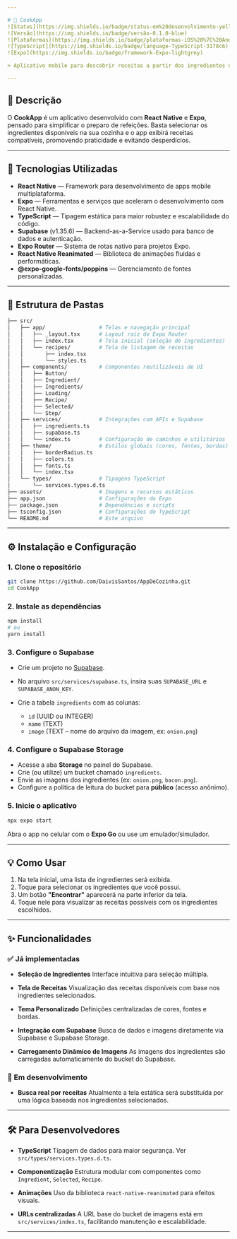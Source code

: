 ```yaml
---

# 🍲 CookApp
![Status](https://img.shields.io/badge/status-em%20desenvolvimento-yellow)
![Versão](https://img.shields.io/badge/versão-0.1.0-blue)
![Plataformas](https://img.shields.io/badge/plataformas-iOS%20%7C%20Android-green)
![TypeScript](https://img.shields.io/badge/language-TypeScript-3178c6)
![Expo](https://img.shields.io/badge/framework-Expo-lightgrey)

> Aplicativo mobile para descobrir receitas a partir dos ingredientes que você já tem em casa.

---
```


## 📝 Descrição

O **CookApp** é um aplicativo desenvolvido com **React Native** e **Expo**, pensado para simplificar o preparo de refeições. Basta selecionar os ingredientes disponíveis na sua cozinha e o app exibirá receitas compatíveis, promovendo praticidade e evitando desperdícios.

---

## 🚀 Tecnologias Utilizadas

- **React Native** — Framework para desenvolvimento de apps mobile multiplataforma.
- **Expo** — Ferramentas e serviços que aceleram o desenvolvimento com React Native.
- **TypeScript** — Tipagem estática para maior robustez e escalabilidade do código.
- **Supabase** (v1.35.6) — Backend-as-a-Service usado para banco de dados e autenticação.
- **Expo Router** — Sistema de rotas nativo para projetos Expo.
- **React Native Reanimated** — Biblioteca de animações fluidas e performáticas.
- **@expo-google-fonts/poppins** — Gerenciamento de fontes personalizadas.

---

## 📁 Estrutura de Pastas

```bash
├── src/
│   ├── app/                 # Telas e navegação principal
│   │   ├── _layout.tsx      # Layout raiz do Expo Router
│   │   ├── index.tsx        # Tela inicial (seleção de ingredientes)
│   │   └── recipes/         # Tela de listagem de receitas
│   │       ├── index.tsx
│   │       └── styles.ts
│   ├── components/          # Componentes reutilizáveis de UI
│   │   ├── Button/
│   │   ├── Ingredient/
│   │   ├── Ingredients/
│   │   ├── Loading/
│   │   ├── Recipe/
│   │   ├── Selected/
│   │   └── Step/
│   ├── services/            # Integrações com APIs e Supabase
│   │   ├── ingredients.ts
│   │   ├── supabase.ts
│   │   └── index.ts         # Configuração de caminhos e utilitários
│   ├── theme/               # Estilos globais (cores, fontes, bordas)
│   │   ├── borderRadius.ts
│   │   ├── colors.ts
│   │   ├── fonts.ts
│   │   └── index.tsx
│   └── types/               # Tipagens TypeScript
│       └── services.types.d.ts
├── assets/                  # Imagens e recursos estáticos
├── app.json                 # Configurações do Expo
├── package.json             # Dependências e scripts
├── tsconfig.json            # Configurações do TypeScript
└── README.md                # Este arquivo
```

---

## ⚙️ Instalação e Configuração

### 1. Clone o repositório

```bash
git clone https://github.com/DaivisSantos/AppDeCozinha.git
cd CookApp
```

### 2. Instale as dependências

```bash
npm install
# ou
yarn install
```

### 3. Configure o Supabase

- Crie um projeto no [Supabase](https://supabase.com).
- No arquivo `src/services/supabase.ts`, insira suas `SUPABASE_URL` e `SUPABASE_ANON_KEY`.
- Crie a tabela `ingredients` com as colunas:

  - `id` (UUID ou INTEGER)
  - `name` (TEXT)
  - `image` (TEXT – nome do arquivo da imagem, ex: `onion.png`)

### 4. Configure o Supabase Storage

- Acesse a aba **Storage** no painel do Supabase.
- Crie (ou utilize) um bucket chamado `ingredients`.
- Envie as imagens dos ingredientes (ex: `onion.png`, `bacon.png`).
- Configure a política de leitura do bucket para **público** (acesso anônimo).

### 5. Inicie o aplicativo

```bash
npx expo start
```

Abra o app no celular com o **Expo Go** ou use um emulador/simulador.

---

## 💡 Como Usar

1. Na tela inicial, uma lista de ingredientes será exibida.
2. Toque para selecionar os ingredientes que você possui.
3. Um botão **"Encontrar"** aparecerá na parte inferior da tela.
4. Toque nele para visualizar as receitas possíveis com os ingredientes escolhidos.

---

## ✨ Funcionalidades

### ✅ Já implementadas

- **Seleção de Ingredientes**
  Interface intuitiva para seleção múltipla.

- **Tela de Receitas**
  Visualização das receitas disponíveis com base nos ingredientes selecionados.

- **Tema Personalizado**
  Definições centralizadas de cores, fontes e bordas.

- **Integração com Supabase**
  Busca de dados e imagens diretamente via Supabase e Supabase Storage.

- **Carregamento Dinâmico de Imagens**
  As imagens dos ingredientes são carregadas automaticamente do bucket do Supabase.

### 🚧 Em desenvolvimento

- **Busca real por receitas**
  Atualmente a tela estática será substituída por uma lógica baseada nos ingredientes selecionados.

---

## 🛠️ Para Desenvolvedores

- **TypeScript**
  Tipagem de dados para maior segurança. Ver `src/types/services.types.d.ts`.

- **Componentização**
  Estrutura modular com componentes como `Ingredient`, `Selected`, `Recipe`.

- **Animações**
  Uso da biblioteca `react-native-reanimated` para efeitos visuais.

- **URLs centralizadas**
  A URL base do bucket de imagens está em `src/services/index.ts`, facilitando manutenção e escalabilidade.

---
